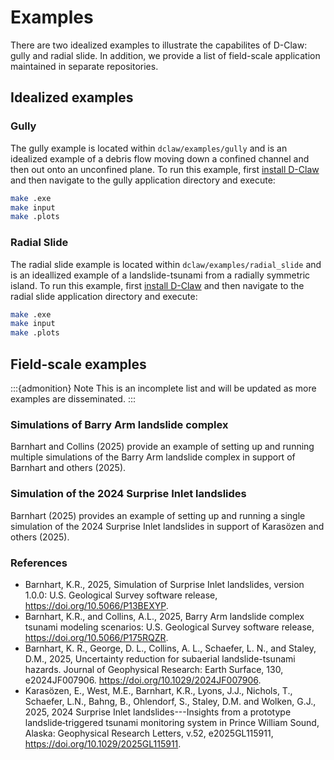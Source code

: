 # Examples

There are two idealized examples to illustrate the capabilites of D-Claw: gully and radial slide. In addition, we provide a list of field-scale application maintained in separate repositories.


## Idealized examples

### Gully

The gully example is located within `dclaw/examples/gully` and is an idealized example of a debris flow moving down a confined channel and then out onto an unconfined plane. To run this example, first [install D-Claw](#install-dclaw) and then navigate to the gully application directory and execute: 

```bash 
make .exe
make input
make .plots
```

### Radial Slide

The radial slide example is located within `dclaw/examples/radial_slide` and is an ideallized example of a landslide-tsunami from a radially symmetric island. To run this example, first [install D-Claw](#install-dclaw) and then navigate to the radial slide application directory and execute: 

```bash 
make .exe
make input
make .plots
```

## Field-scale examples

:::{admonition} Note
This is an incomplete list and will be updated as more examples are disseminated.
:::


### Simulations of Barry Arm landslide complex

Barnhart and Collins (2025) provide an example of setting up and running multiple simulations of the Barry Arm landslide complex in support of Barnhart and others (2025).

### Simulation of the 2024 Surprise Inlet landslides

Barnhart (2025) provides an example of setting up and running a single simulation of the 2024 Surprise Inlet landslides in support of Karasözen and others (2025).

### References

- Barnhart, K.R., 2025, Simulation of Surprise Inlet landslides, version 1.0.0: U.S. Geological Survey software release, <https://doi.org/10.5066/P13BEXYP>.
- Barnhart, K.R., and Collins, A.L., 2025, Barry Arm landslide complex tsunami modeling scenarios: U.S. Geological Survey software release, <https://doi.org/10.5066/P175RQZR>.
- Barnhart, K. R., George, D. L., Collins, A. L., Schaefer, L. N., and Staley, D.M., 2025, Uncertainty reduction for subaerial landslide-tsunami hazards. Journal of Geophysical Research: Earth Surface, 130, e2024JF007906. <https://doi.org/10.1029/2024JF007906>.
- Karasözen, E., West, M.E., Barnhart, K.R., Lyons, J.J., Nichols, T., Schaefer, L.N., Bahng, B., Ohlendorf, S., Staley, D.M. and Wolken, G.J., 2025, 2024 Surprise Inlet landslides---Insights from a prototype landslide‐triggered tsunami monitoring system in Prince William Sound, Alaska: Geophysical Research Letters, v.52, e2025GL115911, <https://doi.org/10.1029/2025GL115911>.